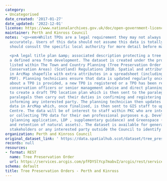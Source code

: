 ```yaml
---
category:
- Uncategorised
date_created: '2017-01-27'
date_updated: '2022-12-01'
license: https://www.nationalarchives.gov.uk/doc/open-government-licence/version/3/
maintainer: Perth and Kinross Council
notes: '<p><em>Whilst TPOs are a legal requirement they may not always be digitised
  accurately. Users of this data should not assume this data is totally accurate and
  should consult the specific local authority for more detail before making any decisions</em></p>

  <p>A legal title plan &amp; associated description protecting a tree or trees within
  a defined area from development. The dataset is created under the provisions as
  listed within The Town and Country Planning (Tree Preservation Order and Trees in
  Conservation Areas) (Scotland) Regulations 2010. Spatial and attribute data is maintained
  in ArcMap shapefile with extra attributes in a spreadsheet (including link to TPO
  PDF). Planning technicians ensure that data is updated regularly once new information
  about a TPO is provided, a new TPO is registered or a TPO has been removed. The
  conservation officers or senior management advise and direct planning technicians
  to create a draft TPO location plan which is then sent to the paralegal team. The
  paralegals then carry out their duties in confirming and registering the TPO and
  informing any interested party. The planning technician then updates the spatial
  data in ArcMap which, once finalised, is then sent to GIS staff to update into Location
  Centre. The data will be of interest to staff within PKC who are interested in identifying
  or collecting TPO data for their own professional purposes e.g. Development Management
  (planning application, LDP , supplementary guidance) and Greenspace (maintenance
  and retention of natural assets). The dataset is available for general public use,
  stakeholders or any interested party outside the Council to identify TPOs.</p>'
organization: Perth and Kinross Council
original_dataset_link: ' https://data.spatialhub.scot/dataset/tree_preservation_orders-pk'
records: null
resources:
- format: REST
  name: Tree Preservation Order
  url: https://services.arcgis.com/pfFDYSlYcp7mabvZ/arcgis/rest/services/Tree_Preservation_Order/FeatureServer
schema: default
title: Tree Preservation Orders - Perth and Kinross
---
```

